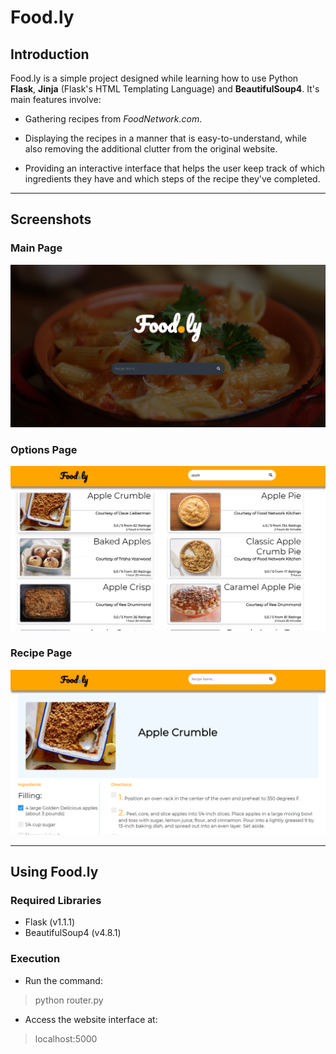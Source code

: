 # <span>Food<span>.ly

## Introduction

<span>Food<span>.ly is a simple project designed while learning how to use Python **Flask**, **Jinja** (Flask's HTML Templating Language) and **BeautifulSoup4**. It's main features involve:

* Gathering recipes from *FoodNetwork.com*.

* Displaying the recipes in a manner that is easy-to-understand, while also removing the additional clutter from the original website.

* Providing an interactive interface that helps the user keep track of which ingredients they have and which steps of the recipe they've completed.

----

## Screenshots

### Main Page
![](./screenshots/mainPage.png)

### Options Page
![](./screenshots/optionPage.png)

### Recipe Page
![](./screenshots/recipePage.png)

----

## Using <span>Food<span>.ly

### Required Libraries

* Flask (v1.1.1)
* BeautifulSoup4 (v4.8.1)

### Execution

* Run the command:
>  python <span>router</span>.py

* Access the website interface at:
> localhost:5000